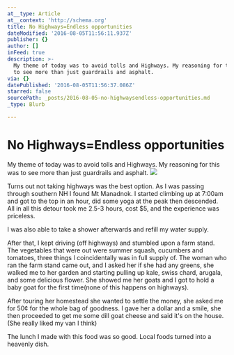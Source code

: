 ```yaml
---
at__type: Article
at__context: 'http://schema.org'
title: No Highways=Endless opportunities
dateModified: '2016-08-05T11:56:11.937Z'
publisher: {}
author: []
inFeed: true
description: >-
  My theme of today was to avoid tolls and Highways. My reasoning for this was
  to see more than just guardrails and asphalt.
via: {}
datePublished: '2016-08-05T11:56:37.086Z'
starred: false
sourcePath: _posts/2016-08-05-no-highwaysendless-opportunities.md
_type: Blurb

---
```

# No Highways=Endless opportunities

My theme of today was to avoid tolls and Highways. My reasoning for this was to see more than just guardrails and asphalt.
![](https://the-grid-user-content.s3-us-west-2.amazonaws.com/28415f3a-fffd-46e7-a5a3-5f74ddf7afad.jpg)

Turns out not taking highways was the best option. As I was passing through southern NH I found Mt Manadnok. I started climbing up at 7:00am and got to the top in an hour, did some yoga at the peak then descended. All in all this detour took me 2.5-3 hours, cost $5, and the experience was priceless.

I was also able to take a shower afterwards and refill my water supply.

After that, I kept driving (off highways) and stumbled upon a farm stand. The vegetables that were out were summer squash, cucumbers and tomatoes, three things I coincidentally was in full supply of. The woman who ran the farm stand came out, and I asked her if she had any greens, she walked me to her garden and starting pulling up kale, swiss chard, arugala, and some delicious flower. She showed me her goats and I got to hold a baby goat for the first time(none of this happens on highways).

After touring her homestead she wanted to settle the money, she asked me for 50¢ for the whole bag of goodness. I gave her a dollar and a smile, she then proceeded to get me some dill goat cheese and said it's on the house. (She really liked my van I think)

The lunch I made with this food was so good. Local foods turned into a heavenly dish.